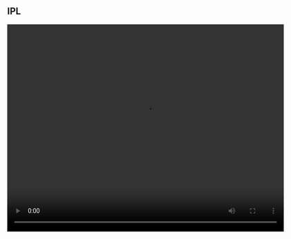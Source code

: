 ## IPL

<div>
    <video id="video" class="video-js vjs-default-skin vjs-big-play-centered" controls preload="auto" width="640" height="480" data-setup='{}'>
        <source src={{site.video_source}}>
        Your browser does not support the <code>video</code> element.
    </video>
</div>

<!--
You can use the [editor on GitHub](https://github.com/GodCheat/GodCheat.github.io/edit/main/index.md) to maintain and preview the content for your website in Markdown files.
<!--
Whenever you commit to this repository, GitHub Pages will run [Jekyll](https://jekyllrb.com/) to rebuild the pages in your site, from the content in your Markdown files.
<!--
### Markdown
<!--
Markdown is a lightweight and easy-to-use syntax for styling your writing. It includes conventions for

<!--
```markdown
Syntax highlighted code block

<!--
# Header 1
## Header 2
### Header 3

<!--
- Bulleted
- List

<!--
1. Numbered
2. List

<!--
**Bold** and _Italic_ and `Code` text

<!--
[Link](url) and ![Image](src)
```
<!--
For more details see [GitHub Flavored Markdown](https://guides.github.com/features/mastering-markdown/).

<!--
### Jekyll Themes

<!--
Your Pages site will use the layout and styles from the Jekyll theme you have selected in your [repository settings](https://github.com/GodCheat/GodCheat.github.io/settings/pages). The name of this theme is saved in the Jekyll `_config.yml` configuration file.

<!--
### Support or Contact

<!--
Having trouble with Pages? Check out our [documentation](https://docs.github.com/categories/github-pages-basics/) or [contact support](https://support.github.com/contact) and we’ll help you sort it out.
-->
